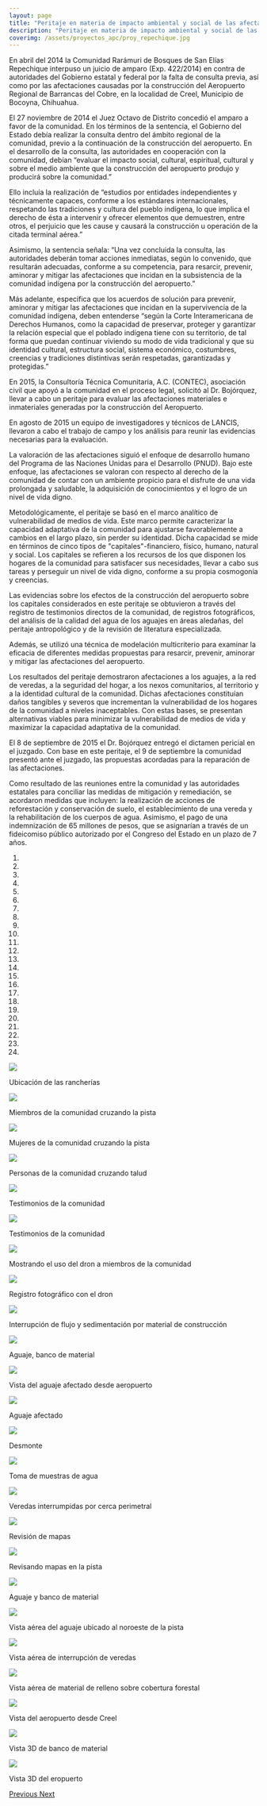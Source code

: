 ```yaml
---
layout: page
title: "Peritaje en materia de impacto ambiental y social de las afectaciones del Aeropuerto Regional Barrancas el Cobre"
description: "Peritaje en materia de impacto ambiental y social de las afectaciones del Aeropuerto Regional Barrancas el Cobre"
coverimg: /assets/proyectos_apc/proy_repechique.jpg
---
```


En abril del 2014 la Comunidad Rarámuri de Bosques de San Elías
Repechique interpuso un juicio de amparo (Exp. 422/2014) en contra de
autoridades del Gobierno estatal y federal por la falta de consulta
previa, así como por las afectaciones causadas por la construcción del
Aeropuerto Regional de Barrancas del Cobre, en la localidad de Creel,
Municipio de Bocoyna, Chihuahua.

El 27 noviembre de 2014 el Juez Octavo de Distrito concedió el amparo
a favor de la comunidad. En los términos de la sentencia, el Gobierno
del Estado debía realizar la consulta dentro del ámbito regional de la
comunidad, previo a la continuación de la construcción del
aeropuerto. En el desarrollo de la consulta, las autoridades en
cooperación con la comunidad, debían “evaluar el impacto social,
cultural, espiritual, cultural y sobre el medio ambiente que la
construcción del aeropuerto produjo y producirá sobre la comunidad.”

Ello incluía la realización de “estudios por entidades independientes
y técnicamente capaces, conforme a los estándares internacionales,
respetando las tradiciones y cultura del pueblo indígena, lo que
implica el derecho de ésta a intervenir y ofrecer elementos que
demuestren, entre otros, el perjuicio que les cause y causará la
construcción u operación de la citada terminal aérea.”

Asimismo, la sentencia señala: “Una vez concluida la consulta, las
autoridades deberán tomar acciones inmediatas, según lo convenido, que
resultarán adecuadas, conforme a su competencia, para resarcir,
prevenir, aminorar y mitigar las afectaciones que incidan en la
subsistencia de la comunidad indígena por la construcción del
aeropuerto.”

Más adelante, especifica que los acuerdos de solución para prevenir,
aminorar y mitigar las afectaciones que incidan en la supervivencia de
la comunidad indígena, deben entenderse “según la Corte Interamericana
de Derechos Humanos, como la capacidad de preservar, proteger y
garantizar la relación especial que el poblado indígena tiene con su
territorio, de tal forma que puedan continuar viviendo su modo de vida
tradicional y que su identidad cultural, estructura social, sistema
económico, costumbres, creencias y tradiciones distintivas serán
respetadas, garantizadas y protegidas.”

En 2015, la Consultoría Técnica Comunitaria, A.C. (CONTEC), asociación
civil que apoyó a la comunidad en el proceso legal, solicitó al
Dr. Bojórquez, llevar a cabo un peritaje para evaluar las afectaciones
materiales e inmateriales generadas por la construcción del
Aeropuerto.

En agosto de 2015 un equipo de investigadores y técnicos de LANCIS,
llevaron a cabo el trabajo de campo y los análisis para reunir las
evidencias necesarias para la evaluación.

La valoración de las afectaciones siguió el enfoque de desarrollo
humano del Programa de las Naciones Unidas para el Desarrollo
(PNUD). Bajo este enfoque, las afectaciones se valoran con respecto al
derecho de la comunidad de contar con un ambiente propicio para el
disfrute de una vida prolongada y saludable, la adquisición de
conocimientos y el logro de un nivel de vida digno.

Metodológicamente, el peritaje se basó en el marco analítico de
vulnerabilidad de medios de vida. Este marco permite caracterizar la
capacidad adaptativa de la comunidad para ajustarse favorablemente a
cambios en el largo plazo, sin perder su identidad. Dicha capacidad se
mide en términos de cinco tipos de "capitales"-financiero, físico,
humano, natural y social. Los capitales se refieren a los recursos de
los que disponen los hogares de la comunidad para satisfacer sus
necesidades, llevar a cabo sus tareas y perseguir un nivel de vida
digno, conforme a su propia cosmogonía y creencias.

Las evidencias sobre los efectos de la construcción del aeropuerto
sobre los capitales considerados en este peritaje se obtuvieron a
través del registro de testimonios directos de la comunidad, de
registros fotográficos, del análisis de la calidad del agua de los
aguajes en áreas aledañas, del peritaje antropológico y de la revisión
de literatura especializada.

Además, se utilizó una técnica de modelación multicriterio para
examinar la eficacia de diferentes medidas propuestas para resarcir,
prevenir, aminorar y mitigar las afectaciones del aeropuerto.

Los resultados del peritaje demostraron afectaciones a los aguajes, a
la red de veredas, a la seguridad del hogar, a los nexos comunitarios,
al territorio y a la identidad cultural de la comunidad. Dichas
afectaciones constituían daños tangibles y severos que incrementan la
vulnerabilidad de los hogares de la comunidad a niveles
inaceptables. Con estas bases, se presentan alternativas viables para
minimizar la vulnerabilidad de medios de vida y maximizar la capacidad
adaptativa de la comunidad.

El 8 de septiembre de 2015 el Dr. Bojórquez entregó el dictamen
pericial en el juzgado. Con base en este peritaje, el 9 de septiembre
la comunidad presentó ante el juzgado, las propuestas acordadas para
la reparación de las afectaciones.

Como resultado de las reuniones entre la comunidad y las autoridades
estatales para conciliar las medidas de mitigación y remediación, se
acordaron medidas que incluyen: la realización de acciones de
reforestación y conservación de suelo, el establecimiento de una
vereda y la rehabilitación de los cuerpos de agua. Asimismo, el pago
de una indemnización de 65 millones de pesos, que se asignarían a
través de un fideicomiso público autorizado por el Congreso del Estado
en un plazo de 7 años.

<div id="rpch_Carousel" class="carousel slide" data-ride="carousel">
<!-- para que corra en automático añadir al final de la línea anterior:
data-ride="carousel" -->

  <!-- Indicators -->
  <ol class="carousel-indicators">
    <li data-target="#rpch_Carousel" data-slide-to="0" class="active"></li>
    <li data-target="#rpch_Carousel" data-slide-to="1"></li>
    <li data-target="#rpch_Carousel" data-slide-to="2"></li>
    <li data-target="#rpch_Carousel" data-slide-to="3"></li>
    <li data-target="#rpch_Carousel" data-slide-to="4"></li>
    <li data-target="#rpch_Carousel" data-slide-to="5"></li>
    <li data-target="#rpch_Carousel" data-slide-to="6"></li>
    <li data-target="#rpch_Carousel" data-slide-to="7"></li>
    <li data-target="#rpch_Carousel" data-slide-to="8"></li>
    <li data-target="#rpch_Carousel" data-slide-to="9"></li>
    <li data-target="#rpch_Carousel" data-slide-to="10"></li>
    <li data-target="#rpch_Carousel" data-slide-to="11"></li>
    <li data-target="#rpch_Carousel" data-slide-to="12"></li>
    <li data-target="#rpch_Carousel" data-slide-to="13"></li>
    <li data-target="#rpch_Carousel" data-slide-to="14"></li>
    <li data-target="#rpch_Carousel" data-slide-to="15"></li>
    <li data-target="#rpch_Carousel" data-slide-to="16"></li>
    <li data-target="#rpch_Carousel" data-slide-to="17"></li>
    <li data-target="#rpch_Carousel" data-slide-to="18"></li>
    <li data-target="#rpch_Carousel" data-slide-to="19"></li>
    <li data-target="#rpch_Carousel" data-slide-to="20"></li>
    <li data-target="#rpch_Carousel" data-slide-to="21"></li>
    <li data-target="#rpch_Carousel" data-slide-to="22"></li>
    <li data-target="#rpch_Carousel" data-slide-to="23"></li>
  </ol>

  <!-- Wrapper for slides -->
  <div class="carousel-inner">
    <div class="item active">
      <img src="/assets/proyectos_apc/fotos_repechique/fo_01_repechique_rancherias.jpg">
      <div class="carousel-caption">
        <p>Ubicación de las rancherías</p>
      </div>
    </div>
    <div class="item">
      <img src="/assets/proyectos_apc/fotos_repechique/fo_02_repechique_pista.jpg">
      <div class="carousel-caption">
        <p>Miembros de la comunidad cruzando la pista</p>
      </div>
    </div>
    <div class="item">
      <img src="/assets/proyectos_apc/fotos_repechique/fo_03_repechique_pista.jpg">
       <div class="carousel-caption">
         <p>Mujeres de la comunidad cruzando la pista</p>
       </div>
    </div>
    <div class="item">
      <img src="/assets/proyectos_apc/fotos_repechique/fo_04_repechique_talud.jpg">
      <div class="carousel-caption">
        <p>Personas de la comunidad cruzando talud</p>
      </div>
    </div>
    <div class="item">
      <img src="/assets/proyectos_apc/fotos_repechique/fo_05_repechique_testimonios.jpg">
      <div class="carousel-caption">
        <p>Testimonios de la comunidad</p>
      </div>
    </div>
    <div class="item">
      <img src="/assets/proyectos_apc/fotos_repechique/fo_06_repechique_testimonios.jpg">
      <div class="carousel-caption">
        <p>Testimonios de la comunidad</p>
      </div>
    </div>
    <div class="item">
      <img src="/assets/proyectos_apc/fotos_repechique/fo_07_repechique_dron.jpg">
      <div class="carousel-caption">
        <p>Mostrando el uso del dron a miembros de la comunidad</p>
      </div>
    </div>
    <div class="item">
      <img src="/assets/proyectos_apc/fotos_repechique/fo_08_repechique_dron.jpg">
      <div class="carousel-caption">
        <p>Registro fotográfico con el dron</p>
      </div>
    </div>
    <div class="item">
      <img src="/assets/proyectos_apc/fotos_repechique/fo_09_repechique_interrupcion.jpg">
      <div class="carousel-caption">
        <p>Interrupción de flujo y sedimentación por material de construcción</p>
      </div>
    </div>
    <div class="item">
      <img src="/assets/proyectos_apc/fotos_repechique/fo_10_repechique_material.jpg">
      <div class="carousel-caption">
        <p>Aguaje, banco de material</p>
      </div>
    </div>
    <div class="item">
      <img src="/assets/proyectos_apc/fotos_repechique/fo_11_repechique_aguaje.jpg">
      <div class="carousel-caption">
        <p>Vista del aguaje afectado desde aeropuerto</p>
      </div>
    </div>
    <div class="item">
      <img src="/assets/proyectos_apc/fotos_repechique/fo_12_repechique_aguaje.jpg">
      <div class="carousel-caption">
        <p>Aguaje afectado</p>
      </div>
    </div>
    <div class="item">
      <img src="/assets/proyectos_apc/fotos_repechique/fo_13_repechique_desmonte.jpg">
      <div class="carousel-caption">
        <p>Desmonte</p>
      </div>
    </div>
    <div class="item">
      <img src="/assets/proyectos_apc/fotos_repechique/fo_14_repechique_muestras.jpg">
      <div class="carousel-caption">
        <p>Toma de muestras de agua</p>
      </div>
    </div>
    <div class="item">
      <img src="/assets/proyectos_apc/fotos_repechique/fo_15_repechique_veredas.jpg">
      <div class="carousel-caption">
        <p>Veredas interrumpidas por cerca perimetral</p>
      </div>
    </div>
    <div class="item">
      <img src="/assets/proyectos_apc/fotos_repechique/fo_16_repechique_mapas.jpg">
      <div class="carousel-caption">
        <p>Revisión de mapas</p>
      </div>
    </div>
    <div class="item">
      <img src="/assets/proyectos_apc/fotos_repechique/fo_17_repechique_mapas.jpg">
      <div class="carousel-caption">
        <p>Revisando mapas en la pista</p>
      </div>
    </div>
    <div class="item">
      <img src="/assets/proyectos_apc/fotos_repechique/fo_18_repechique_aguaje.jpg">
      <div class="carousel-caption">
        <p>Aguaje y banco de material</p>
      </div>
    </div>
    <div class="item">
      <img src="/assets/proyectos_apc/fotos_repechique/fo_19_repechique_vista.jpg">
      <div class="carousel-caption">
        <p>Vista aérea del aguaje ubicado al noroeste de la pista</p>
      </div>
    </div>
    <div class="item">
      <img src="/assets/proyectos_apc/fotos_repechique/fo_20_repechique_vista.jpg">
      <div class="carousel-caption">
        <p>Vista aérea de interrupción de veredas</p>
      </div>
    </div>
    <div class="item">
      <img src="/assets/proyectos_apc/fotos_repechique/fo_21_repechique_vista.jpg">
      <div class="carousel-caption">
        <p>Vista aérea de material de relleno sobre cobertura forestal</p>
      </div>
    </div>
    <div class="item">
      <img src="/assets/proyectos_apc/fotos_repechique/fo_22_repechique_creel.jpg">
      <div class="carousel-caption">
        <p>Vista del aeropuerto desde Creel</p>
      </div>
    </div>
    <div class="item">
      <img src="/assets/proyectos_apc/fotos_repechique/fo_23_repechique_3d.jpg">
      <div class="carousel-caption">
        <p>Vista 3D de banco de material</p>
      </div>
    </div>
    <div class="item">
      <img src="/assets/proyectos_apc/fotos_repechique/fo_24_repechique_aeropuerto.jpg">
      <div class="carousel-caption">
        <p>Vista 3D del eropuerto</p>
      </div>
    </div>
  </div>

  <!-- Left and right controls -->
  <a class="left carousel-control" href="#rpch_Carousel" role="button" data-slide="prev">
    <span class="glyphicon glyphicon-chevron-left" aria-hidden="true"></span>
    <span class="sr-only">Previous</span>
  </a>
  <a class="right carousel-control" href="#rpch_Carousel" role="button" data-slide="next">
    <span class="glyphicon glyphicon-chevron-right" aria-hidden="true"></span>
    <span class="sr-only">Next</span>
  </a>
</div>
